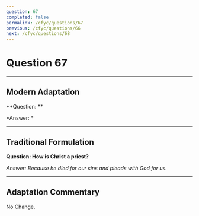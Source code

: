 ```yaml
---
question: 67
completed: false
permalink: /cfyc/questions/67
previous: /cfyc/questions/66
next: /cfyc/questions/68
---
```

# Question 67

---
## Modern Adaptation
**Question: **

*Answer: *

---
## Traditional Formulation
**Question: How is Christ a priest?**

*Answer: Because he died for our sins and pleads with God for us.*

---
## Adaptation Commentary
No Change.